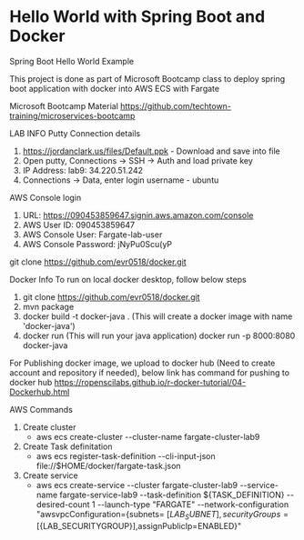 # Hello World with Spring Boot and Docker
Spring Boot Hello World Example 

This project is done as part of Microsoft Bootcamp class to deploy spring boot application with docker into AWS ECS with Fargate

Microsoft Bootcamp Material
https://github.com/techtown-training/microservices-bootcamp

 LAB INFO
 Putty Connection details
 1. https://jordanclark.us/files/Default.ppk - Download and save into file
 2. Open putty, Connections -> SSH -> Auth and load private key
 3. IP Address: lab9: 34.220.51.242
 4. Connections -> Data, enter login username - ubuntu
 
  AWS Console login
  1. URL: https://090453859647.signin.aws.amazon.com/console
  2. AWS User ID: 090453859647
  3. AWS Console User: Fargate-lab-user
  4. AWS Console Password: jNyPu0Scu(yP
 
  git clone https://github.com/evr0518/docker.git
 
  Docker Info
  To run on local docker desktop, follow below steps
  1. git clone https://github.com/evr0518/docker.git
  2. mvn package
  3. docker build -t docker-java . (This will create a docker image with name 'docker-java')
  4. docker run (This will run your java application)  docker run -p 8000:8080 docker-java 
 
  For Publishing docker image, we upload to docker hub (Need to create account and repository if needed), below link has command for       pushing to docker hub 
  https://ropenscilabs.github.io/r-docker-tutorial/04-Dockerhub.html
  
  AWS Commands
  
  1. Create cluster
     - aws ecs create-cluster --cluster-name fargate-cluster-lab9
  2. Create Task definitation
     - aws ecs register-task-definition --cli-input-json file://$HOME/docker/fargate-task.json
  3. Create service
     - aws ecs create-service --cluster fargate-cluster-lab9 --service-name fargate-service-lab9 --task-definition                              ${TASK_DEFINITION} --desired-count 1 --launch-type "FARGATE" --network-configuration "awsvpcConfiguration={subnets=                      [${LAB_SUBNET}],securityGroups=[${LAB_SECURITYGROUP}],assignPublicIp=ENABLED}"
  
 

